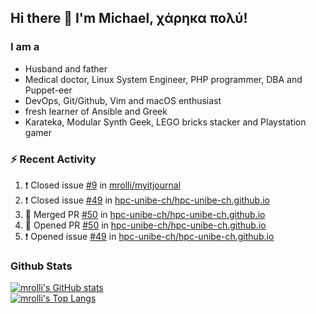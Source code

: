 ## Hi there 👋 I'm Michael, χάρηκα πολύ!

<!--
**mrolli/mrolli** is a ✨ _special_ ✨ repository because its `README.md` (this file) appears on your GitHub profile.

Here are some ideas to get you started:

- 🔭 I’m currently working on ...
- 🌱 I’m currently learning ...
- 👯 I’m looking to collaborate on ...
- 🤔 I’m looking for help with ...
- 💬 Ask me about ...
- 📫 How to reach me: ...
- 😄 Pronouns: ...
- ⚡ Fun fact: ...
-->

### I am a
- Husband and father
- Medical doctor, Linux System Engineer, PHP programmer, DBA and Puppet-eer
- DevOps, Git/Github, Vim and macOS enthusiast
- fresh learner of Ansible and Greek
- Karateka, Modular Synth Geek, LEGO bricks stacker and Playstation gamer 

### :zap: Recent Activity

<!--START_SECTION:activity-->
1. ❗️ Closed issue [#9](https://github.com/mrolli/myitjournal/issues/9) in [mrolli/myitjournal](https://github.com/mrolli/myitjournal)
2. ❗️ Closed issue [#49](https://github.com/hpc-unibe-ch/hpc-unibe-ch.github.io/issues/49) in [hpc-unibe-ch/hpc-unibe-ch.github.io](https://github.com/hpc-unibe-ch/hpc-unibe-ch.github.io)
3. 🎉 Merged PR [#50](https://github.com/hpc-unibe-ch/hpc-unibe-ch.github.io/pull/50) in [hpc-unibe-ch/hpc-unibe-ch.github.io](https://github.com/hpc-unibe-ch/hpc-unibe-ch.github.io)
4. 💪 Opened PR [#50](https://github.com/hpc-unibe-ch/hpc-unibe-ch.github.io/pull/50) in [hpc-unibe-ch/hpc-unibe-ch.github.io](https://github.com/hpc-unibe-ch/hpc-unibe-ch.github.io)
5. ❗️ Opened issue [#49](https://github.com/hpc-unibe-ch/hpc-unibe-ch.github.io/issues/49) in [hpc-unibe-ch/hpc-unibe-ch.github.io](https://github.com/hpc-unibe-ch/hpc-unibe-ch.github.io)
<!--END_SECTION:activity-->

### Github Stats
[![mrolli's GitHub stats](https://github-readme-stats.vercel.app/api?username=mrolli&count_private=true&show_icons=true&theme=onedark)](https://github.com/anuraghazra/github-readme-stats)  
[![mrolli's Top Langs](https://github-readme-stats.vercel.app/api/top-langs/?username=mrolli&count_private=true&theme=onedark&hide=c%2B%2B,c,html,cmake,makefile&layout=compact)](https://github.com/anuraghazra/github-readme-stats)
